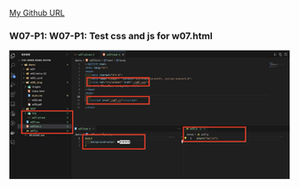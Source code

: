 [My Github URL](https://github.com/zihyinhsu/1131-sweb-demo-22)
### W07-P1: W07-P1: Test css and js for w07.html
![alt text](img/w07-p1.png)
```
```